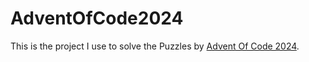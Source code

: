 # AdventOfCode2024

This is the project I use to solve the Puzzles by [Advent Of Code 2024](https://adventofcode.com/2024).

